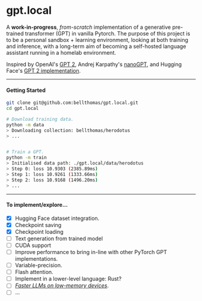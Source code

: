 # gpt.local

A **work-in-progress**, *from-scratch* implementation of a generative pre-trained transformer (GPT) in vanilla Pytorch. The purpose of this project is to be a personal sandbox + learning environment, looking at both training and inference, with a long-term aim of becoming a self-hosted language assistant running in a homelab environment.

Inspired by OpenAI's [GPT 2](https://github.com/openai/gpt-2), Andrej Karpathy's [nanoGPT](https://github.com/karpathy/nanoGPT), and Hugging Face's [GPT 2 implementation](https://github.com/huggingface/transformers/blob/main/src/transformers/models/gpt2/modeling_gpt2.py).

---

#### Getting Started
```bash
git clone git@github.com:bellthomas/gpt.local.git
cd gpt.local

# Download training data.
python -m data
> Downloading collection: bellthomas/herodotus
> ...


# Train a GPT.
python -m train
> Initialised data path: ./gpt.local/data/herodotus
> Step 0: loss 10.9303 (2385.89ms)
> Step 1: loss 10.9261 (1333.66ms)
> Step 2: loss 10.9168 (1496.20ms)
> ...
```

---

#### To implement/explore...

 - [x] Hugging Face dataset integration.
 - [x] Checkpoint saving
 - [x] Checkpoint loading
 - [ ] Text generation from trained model
 - [ ] CUDA support
 - [ ] Improve performance to bring in-line with other PyTorch GPT implementations.
 - [ ] Variable-precision.
 - [ ] Flash attention.
 - [ ] Implement in a lower-level language: Rust?
 - [ ] [*Faster LLMs on _low_-_memory_ devices*](https://arxiv.org/pdf/2312.11514.pdf).
 - [ ] ...